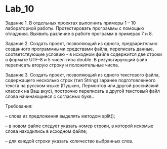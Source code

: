 # Lab_10

Задание 1. В отдельных проектах выполнить примеры 1 – 10 лабораторной работы. Протестировать программы с помощью отладчика. Выявить различие в работе программ в примерах 7 и 8.

Задание 2. Создать проект, позволяющий из одного, предварительно созданного программными средствами файла, переписать данные, соответствующие условию - в исходном файле содержится две строки в формате UTF-8 и 5 чисел типа double. В результирующий файл переписать вторую строку и положительные числа.

Задание 3. Создать проект, позволяющий из одного текстового файла, содержащего несколько строк (тип String) заранее подготовленного текста на русском языке (Пушкин, Лермонтов или другой российский классик на Ваш вкус), построчно переписать в другой текстовый файл слова начинающиеся с согласных букв..

Требования:

– слова из предложения выделять методом split();

– в новом файле следует указать номер строки, в которой искомые слова находились в исходном файле;

– для каждой строки указать количество выбранных слов.
